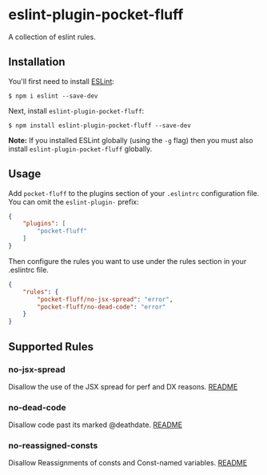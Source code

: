 # eslint-plugin-pocket-fluff

A collection of eslint rules.

## Installation

You'll first need to install [ESLint](http://eslint.org):

```
$ npm i eslint --save-dev
```

Next, install `eslint-plugin-pocket-fluff`:

```
$ npm install eslint-plugin-pocket-fluff --save-dev
```

**Note:** If you installed ESLint globally (using the `-g` flag) then you must also install `eslint-plugin-pocket-fluff` globally.

## Usage

Add `pocket-fluff` to the plugins section of your `.eslintrc` configuration file. You can omit the `eslint-plugin-` prefix:

```json
{
    "plugins": [
        "pocket-fluff"
    ]
}
```


Then configure the rules you want to use under the rules section in your .eslintrc file.

```json
{
    "rules": {
        "pocket-fluff/no-jsx-spread": "error",
        "pocket-fluff/no-dead-code": "error"
    }
}
```

## Supported Rules

### no-jsx-spread
Disallow the use of the JSX spread for perf and DX reasons. [README](docs/rules/no-jsx-spread.md)


### no-dead-code
Disallow code past its marked @deathdate. [README](docs/rules/no-dead-code.md)

### no-reassigned-consts
Disallow Reassignments of consts and Const-named variables. [README](docs/rules/no-reassigned-consts.md)